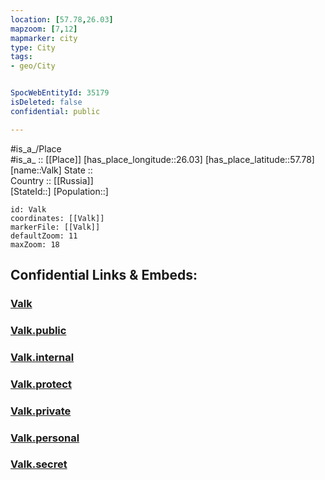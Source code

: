```yaml
---
location: [57.78,26.03] 
mapzoom: [7,12] 
mapmarker: city 
type: City
tags:
- geo/City


SpocWebEntityId: 35179
isDeleted: false
confidential: public

---
```

#is_a_/Place  
#is_a_ :: [[Place]] 
[has_place_longitude::26.03] 
[has_place_latitude::57.78] 
[name::Valk] 
State ::  
Country :: [[Russia]]  
[StateId::] 
[Population::] 



```leaflet
id: Valk
coordinates: [[Valk]] 
markerFile: [[Valk]] 
defaultZoom: 11 
maxZoom: 18
```


## Confidential Links & Embeds: 

### [Valk](/_Standards/Earth/Continent/Europe/Europe~North/Estonia/Counties~Estonia/Valga/City/Valk.md) 

### [Valk.public](/_public/Earth/Continent/Europe/Europe~North/Estonia/Counties~Estonia/Valga/City/Valk.public.md) 

### [Valk.internal](/_internal/Earth/Continent/Europe/Europe~North/Estonia/Counties~Estonia/Valga/City/Valk.internal.md) 

### [Valk.protect](/_protect/Earth/Continent/Europe/Europe~North/Estonia/Counties~Estonia/Valga/City/Valk.protect.md) 

### [Valk.private](/_private/Earth/Continent/Europe/Europe~North/Estonia/Counties~Estonia/Valga/City/Valk.private.md) 

### [Valk.personal](/_personal/Earth/Continent/Europe/Europe~North/Estonia/Counties~Estonia/Valga/City/Valk.personal.md) 

### [Valk.secret](/_secret/Earth/Continent/Europe/Europe~North/Estonia/Counties~Estonia/Valga/City/Valk.secret.md)

